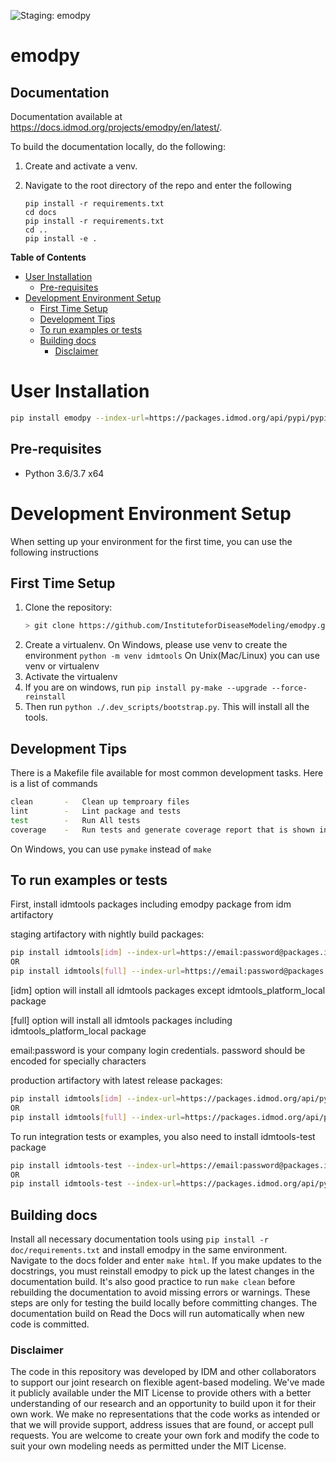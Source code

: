 ![Staging: emodpy](https://github.com/InstituteforDiseaseModeling/emodpy-idmtools/workflows/Staging:%20emodpy/badge.svg)

# emodpy

## Documentation

Documentation available at https://docs.idmod.org/projects/emodpy/en/latest/.


To build the documentation locally, do the following:

1. Create and activate a venv.
2. Navigate to the root directory of the repo and enter the following

    ```
    pip install -r requirements.txt
    cd docs
    pip install -r requirements.txt
    cd ..
    pip install -e .
    ```
    
<!-- START doctoc generated TOC please keep comment here to allow auto update -->
<!-- DON'T EDIT THIS SECTION, INSTEAD RE-RUN doctoc TO UPDATE -->
**Table of Contents**

- [User Installation](#user-installation)
  - [Pre-requisites](#pre-requisites)
- [Development Environment Setup](#development-environment-setup)
  - [First Time Setup](#first-time-setup)
  - [Development Tips](#development-tips)
  - [To run examples or tests](#to-run-examples-or-tests)
  - [Building docs](#building-docs)
    - [Disclaimer](#disclaimer)

<!-- END doctoc generated TOC please keep comment here to allow auto update -->


# User Installation

```bash
pip install emodpy --index-url=https://packages.idmod.org/api/pypi/pypi-production/simple
```

## Pre-requisites
- Python 3.6/3.7 x64


# Development Environment Setup

When setting up your environment for the first time, you can use the following instructions

## First Time Setup
1) Clone the repository:
   ```bash
   > git clone https://github.com/InstituteforDiseaseModeling/emodpy.git
   ```
2) Create a virtualenv. On Windows, please use venv to create the environment
   `python -m venv idmtools`
   On Unix(Mac/Linux) you can use venv or virtualenv
3) Activate the virtualenv
4) If you are on windows, run `pip install py-make --upgrade --force-reinstall`
5) Then run `python ./.dev_scripts/bootstrap.py`. This will install all the tools. 

## Development Tips

There is a Makefile file available for most common development tasks. Here is a list of commands
```bash
clean       -   Clean up temproary files
lint        -   Lint package and tests
test        -   Run All tests
coverage    -   Run tests and generate coverage report that is shown in browser
```
On Windows, you can use `pymake` instead of `make`

## To run examples or tests

First, install idmtools packages including emodpy package from idm artifactory

staging artifactory with nightly build packages:
```bash
pip install idmtools[idm] --index-url=https://email:password@packages.idmod.org/api/pypi/pypi-staging/simple
OR
pip install idmtools[full] --index-url=https://email:password@packages.idmod.org/api/pypi/pypi-staging/simple
```
[idm] option will install all idmtools packages except idmtools_platform_local package

[full] option will install all idmtools packages including idmtools_platform_local package

email:password is your company login credentials. password should be encoded for specially characters

production artifactory with latest release packages:
```bash
pip install idmtools[idm] --index-url=https://packages.idmod.org/api/pypi/pypi-production/simple
OR
pip install idmtools[full] --index-url=https://packages.idmod.org/api/pypi/pypi-production/simple
```
To run integration tests or examples, you also need to install idmtools-test package
```bash
pip install idmtools-test --index-url=https://email:password@packages.idmod.org/api/pypi/pypi-staging/simple
OR
pip install idmtools-test --index-url=https://packages.idmod.org/api/pypi/pypi-production/simple
```

## Building docs

Install all necessary documentation tools using ``pip install -r doc/requirements.txt`` and install emodpy in the same environment. Navigate to the docs folder and enter ``make html``. If you make updates to the docstrings, you must reinstall emodpy to pick up the latest changes in the documentation build. It's also good practice to run ``make clean`` before rebuilding the documentation to avoid missing errors or warnings. These steps are only for testing the build locally before committing changes. The documentation build on Read the Docs will run automatically when new code is committed. 

### Disclaimer

The code in this repository was developed by IDM and other collaborators to support our joint research on flexible agent-based modeling.
 We've made it publicly available under the MIT License to provide others with a better understanding of our research and an opportunity to build upon it for 
 their own work. We make no representations that the code works as intended or that we will provide support, address issues that are found, or accept pull requests.
 You are welcome to create your own fork and modify the code to suit your own modeling needs as permitted under the MIT License.

